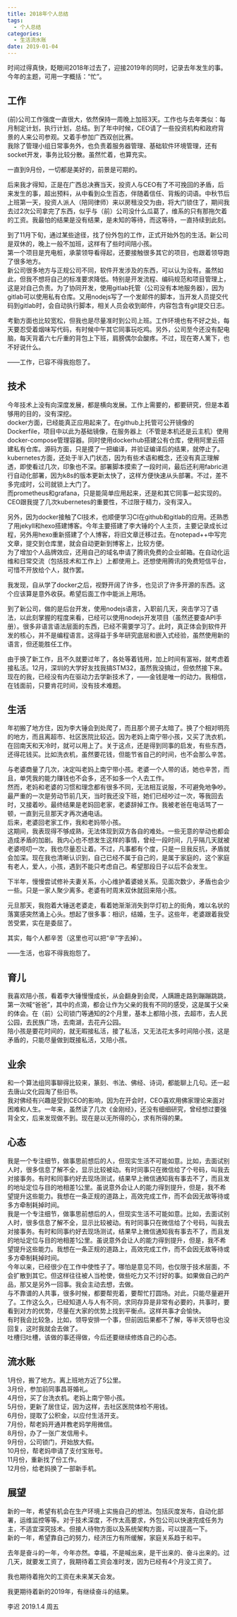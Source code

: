 ```yaml
---
title: 2018年个人总结
tags:
  - 个人总结
categories:
  - 生活流水账
date: 2019-01-04
---
```

时间过得真快，眨眼间2018年过去了，迎接2019年的同时，记录去年发生的事。  
今年的主题，可用一字概括：“忙”。  

<!-- more -->

## 工作
(前)公司工作强度一直很大，依然保持一周晚上加班3天。工作也与去年类似：每月制定计划，执行计划，总结。到了年中时候，CEO请了一些投资机构和政府背景的人来公司参观。又着手参加广西双创比赛。  
我除了管理小组日常事务外，也负责着服务器管理、基础软件环境管理，还有socket开发，事务比较分散。虽然忙着，也算充实。  

一直到9月份，一切都是美好的，前景是可期的。  

后来我才得知，正是在广西总决赛当天，投资人与CEO有了不可挽回的矛盾，后来发生的事，超出预料，从中看到众生百态，伴随着信任、背叛的词语。中秋节后上班第一天，投资人派人（陪同律师）来以房租没交为由，将大门锁住了，期间我去过2次公司拿完了东西，似乎与（前）公司没什么瓜葛了，维系的只有那拖欠着的工资。我最怕的结果是没有结果，是未知的等待，而这等待，一直持续到此刻。  

到了11月下旬，通过某些途径，找了份外包的工作，正式开始外包的生活。新公司是双休的，晚上一般不加班，这样有了些时间陪小孩。  
第一个项目是充电桩，承蒙领导看得起，还要接触很多其它的项目，也跟着领导跑了很多地方。  
新公司很多地方与正规公司不同，软件开发涉及的东西，可以认为没有。虽然如此，但我不想将自己的标准要求降低。特别是开发流程、编码规范和项目管理上，这是对自己负责。为了协同开发，使用gitlab托管（公司没有本地服务器），因为gitlab可以使用私有仓库。又用nodejs写了一个发邮件的脚本，当开发人员提交代码到gitlab时，会自动执行脚本，相关人员会收到邮件，内容包含有git提交日志。  

考勤方面也比较宽松，但我也是尽量准时到公司上班。工作环境也有不好之处，每天要忍受着烟味写代码，有时候中午其它同事玩吃鸡。另外，公司至今还没有配电脑，每天背着六七斤重的背包上下班，肩膀偶尔会酸疼。不过，现在寄人篱下，也不好说什么。  

——工作，已容不得我抱怨了。  

## 技术
今年技术上没有向深度发展，都是横向发展。工作上需要的，都要研究，但是本着够用的目的，没有深挖。  
docker方面，已经能真正应用起来了。在github上托管可公开镜像的Dockerfile，项目中以此为基础镜像，在服务器上（不管是本机还是云主机）使用docker-compose管理容器。同时使用dockerhub搭建公有仓库，使用阿里云搭建私有仓库。源码方面，只是摸了一把编译，并验证编译后的结果，就停止了。  
kubernetes方面，还处于半入门状态，因为有些术语和概念，还没有真正理解透，即使看过几次，印象也不深。部署脚本摸索了一段时间，最后还利用fabric进行自动化部署，因为k8s的版本更新太快了，这样方便快速从头部署。不过，差不多完成时，公司就锁上大门了。  
而prometheus和grafana，只是能简单应用起来，还是和其它同事一起实现的。  
CEO跟我提了几次kubernetes的重要性，不过限于精力，没有深入。  

另外，因为docker接触了CI技术，也顺便学习CI在github和gitlab的应用。还熟悉了用jekyll和hexo搭建博客。今年主要搭建了李大锤的个人主页，主要记录成长过程，另外用hexo重新搭建了个人博客，将旧文章迁移过去。在notepad++中写完文章，提交到仓库里，就会自动更新到博客上，比较方便。  
为了增加个人品牌效应，还用自己的域名申请了腾讯免费的企业邮箱。在自动化运维和日常交流（包括技术和工作上）上都使用上。还想使用腾讯的免费短信平台，可惜不开放给个人，就作罢。  

我发现，自从学了docker之后，视野开阔了许多，也见识了许多开源的东西。这个应该算是意外收获。希望后面工作中能派上用场。  

到了新公司，做的是后台开发，使用nodejs语言，入职前几天，突击学习了语法，以此刻掌握的程度来看，已经可以使用nodejs开发项目（虽然还要查API手册）。很多非语言语法层面的东西，已经不需要学习了。此时，真正体会到软件开发的核心，并不是编程语言。这得益于多年研究底层和嵌入式经验，虽然使用新的语言，但还能胜任工作。  

由于换了新工作，且不久就要过年了，各处等着钱用，加上时间有富裕，就考虑着接私活。12月，深圳的大学好友找我搞STM32，虽然我没搞过，但依然接下来。现在的我，已经没有内在驱动力去学新技术了，——金钱是唯一的动力。我相信，在钱面前，只要肯花时间，没有技术难题。  

## 生活
年初搬了地方住，因为李大锤会到处爬了，而且那个房子太暗了。换了个相对明亮的地方，而且离超市、社区医院比较近。因为老妈上南宁带小孩，又买了洗衣机，在回南天和天冷时，就可以用上了。关于这点，还是得到同事的启发，有些东西，还得花钱买。比如洗衣机，虽然要花钱，但能节省自己的时间，也不会那么辛苦。  

与老婆商量了几次，决定叫老妈上南宁带小孩。老婆一个人带的话，她也辛苦，而且，单凭我的能力赚钱也不会多，还不如多一个人去工作。  
然而，老妈和老婆的习惯和理念都有很多不同，无法相互说服，不可避免地争吵。最严重的一次是劳动节前几天，当时我还没下班，她们已经吵过一次，等我回去时，又接着吵。最终结果是老妈回老家，老婆辞掉工作。我被老爸在电话骂了一顿，一直到元旦那天才再次通电话。  
后来，老婆回老家工作，我和老妈带小孩。  
这期间，我表现得不够成熟，无法体现到双方各自的难处。一些无意的举动也都会造成矛盾的加剧。我内心也不想发生这样的事情，曾经一段时间，几乎隔几天就被老婆唠叨一次，我也尽量忍让着。不过，凡事都有个度，只是一旦我反抗，矛盾就会加深。现在我也清晰认识到，自己已经不属于自己的，是属于家庭的，这个家庭有老人，爱人，小孩，遇到不能只考虑自己。希望那段日子以后不会发生。  

下半年，慢慢尝试修补夫妻关系，小心维护着婆媳关系。见面次数少，矛盾也会少一些。只是一家人聚少离多。老婆有时周末双休就回来陪小孩。  

元旦那天，我抱着大锤送老婆走，看着她渐渐消失到华灯初上的街角，难以名状的落寞感突然涌上心头。想起了很多事：相识，结婚，生子。这些年，老婆跟着我受苦受累，实在是委屈了。  

其实，每个人都辛苦（这里也可以把“辛”字去掉）。  

——生活，也容不得我抱怨了。  

## 育儿
我喜欢陪小孩，看着李大锤慢慢成长，从会翻身到会爬，人蹒跚走路到蹦蹦跳跳，第一次喊“爸爸”，其中的点滴，都会让作为父亲的我有不同的感受，这是属于父亲的体会。在（前）公司锁门等通知的2个月里，基本上都陪小孩，去超市，去人民公园，去民族广场，去南湖，去花卉公园。  
陪小孩是要花时间的，就无暇接私活，接了私活，又无法花太多时间陪小孩，这是矛盾的，只能尽量做到既接私活，又陪小孩。  

## 业余
和一个算法组同事聊得比较来，篆刻、书法、佛经、诗词，都能聊上几句。还一起去唐山文化园淘了些旧书。  
我对佛经有兴趣是受到CEO的影响，因为在开会时，CEO喜欢用佛家理论来面对困难和人生。一年来，虽然读了几次《金刚经》，还没有细细研究，曾经想过要强背全文，后来发现做不到。现在是以无所得的心，求有所得的果。  

## 心态
我是一个专注细节，做事思前想后的人，但现实生活不可能如意。比如，去面试别人时，很多信息了解不全，显示比较被动。有时同事只在微信给了个号码，叫我去对接事务。有时和同事约好去现场测试，结果早上微信通知我有事去不了，而且发的地址定位与目的地相差1公里。虽说意外会让人的能力得到提升，但是，我不希望提升这些能力。我想在一条正规的道路上，高效完成工作，而不会因无故等待或多方牵制耗掉时间。    
我是一个专注细节，做事思前想后的人，但现实生活不可能如意。比如，去面试别人时，很多信息了解不全，显示比较被动。有时同事只在微信给了个号码，叫我去对接事务。有时和同事约好去现场测试，结果早上微信通知我有事去不了，而且发的地址定位与目的地相差1公里。虽说意外会让人的能力得到提升，但是，我不希望提升这些能力。我想在一条正规的道路上，高效完成工作，而不会因无故等待或多方牵制耗掉时间。    
今年以来，已经很少在工作中使性子了。哪怕是意见不同，也仅限于技术层面，不会扩散到其它。但这样往往被人当枪使，做些吃力又不讨好的事。如果做自己的产品，那又是另外一回事。我会主动去想，去做。  
与不靠谱的人共事，很多时候，都要帮兜着，要帮忙打圆场。对此，只能尽量避开了。工作这么久，已经知道人与人有不同，求同存异是非常有必要的，共事时，要看到对方的优势，尽量在大家的优势上找到平衡点。这样共事才会愉快。  
有时我会比较急，比如，领导安排一个事，但前因后果都不了解，等半天领导也没回复，这时我就会去做了。  
吐槽归吐槽，该做的事还得做，今后还要继续修炼自己的心态。  

## 流水账
1月份，搬了地方。离上班地方近了5公里。  
3月份，参加前同事昌哥婚礼。  
4月份，买了台洗衣机。老妈上南宁带小孩。  
5月份，更新了居住证，因为这样，去社区医院体检不用钱。  
6月份，提取了公积金，以应付生活开支。  
7月份，帮老妈开通并教老妈学用微信。  
8月份，办了一张广发信用卡。  
9月份，公司锁门，开始放大假。  
10月份，帮老妈申请了支付宝账号。  
11月份，重新找了份工作。  
12月份，给老妈换了一部新手机。  

## 展望
新的一年，希望有机会在生产环境上实施自己的想法。包括灰度发布，自动化部署，运维监控等等。对于技术深度，不作太高要求，外包公司以快速完成任务为主，不适宜深究技术。但接人待物方面以及系统架构方面，可以提高一下。  
新的一年，希望靠自己的努力，经济压力有所缓解，家庭关系趋于和平。  

去年是奋斗的一年，今年亦然。幸福，不是喊出来，是干出来的、奋斗出来的。过几天，就要发工资了，我期待着工资会准时发，因为已经有4个月没工资了。  

我也期待着拖欠的工资在未来某天会发。  

我更期待着新的2019年，有继续奋斗的结果。  

李迟 2019.1.4 周五